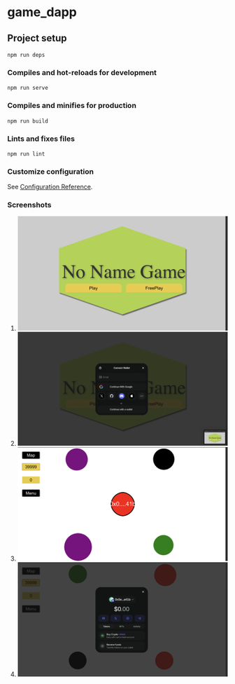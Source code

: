 # game_dapp

## Project setup
```
npm run deps 
```

### Compiles and hot-reloads for development
```
npm run serve
```

### Compiles and minifies for production
```
npm run build
```

### Lints and fixes files
```
npm run lint
```

### Customize configuration
See [Configuration Reference](https://cli.vuejs.org/config/).

### Screenshots

1. ![App Screenshot 1](./screenshots/1.png)
2. ![App Screenshot 2](./screenshots/2.png)
3. ![App Screenshot 3](./screenshots/3.png)
4. ![App Screenshot 4](./screenshots/4.png)